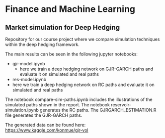 # Finance and Machine Learning
## Market simulation for Deep Hedging

Repository for our course project where we compare simulation techniques
within the deep hedging framework.

The main results can be seen in the following jupyter notebooks:
- gjr-model.ipynb
  -  here we train a deep hedging network on GJR-GARCH paths and evaluate it on simulated and real paths
-  res-model.ipynb
  -  here we train a deep hedging network on RC paths and evaluate it on simulated and real paths

The notebook compare-sim-paths.ipynb includes the illustrations of the simulated paths shown in the report.
The notebook reservoir-simulation.ipynb generates the RC paths.
The GJRGARCH_ESTIMATION.R file generates the GJR-GARCH paths.

The generated data can be found here: https://www.kaggle.com/konmue/gjr-vol
